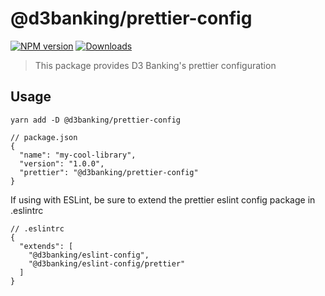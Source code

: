 # @d3banking/prettier-config

[![NPM version](https://img.shields.io/npm/v/@d3banking/prettier-config.svg?style=flat)](https://www.npmjs.com/package/@d3banking/prettier-config)
[![Downloads](https://img.shields.io/npm/dm/@d3banking/prettier-config.svg)](https://www.npmjs.com/package/@d3banking/prettier-config)

> This package provides D3 Banking's prettier configuration

## Usage

```
yarn add -D @d3banking/prettier-config
```

```
// package.json
{
  "name": "my-cool-library",
  "version": "1.0.0",
  "prettier": "@d3banking/prettier-config"
}
```

If using with ESLint, be sure to extend the prettier eslint config package in .eslintrc
```
// .eslintrc
{
  "extends": [
    "@d3banking/eslint-config",
    "@d3banking/eslint-config/prettier"
  ]
}
```
